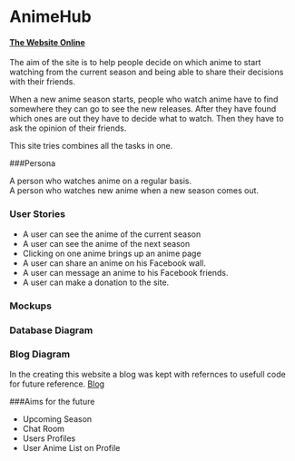 # AnimeHub

#### [The Website Online](http://panox.github.io/AnimeHub/)

The aim of the site is to help people decide on which anime to start watching from the current season and being able to share their decisions with their friends.

When a new anime season starts, people who watch anime have to find somewhere they can go to see the new releases. 
After they have found which ones are out they have to decide what to watch. 
Then they have to ask the opinion of their friends. 

This site tries combines all the tasks in one.

###Persona 

A person who watches anime on a regular basis.<br>
A person who watches new anime when a new season comes out.

### User Stories

* A user can see the anime of the current season
* A user can see the anime of the next season
* Clicking on one anime brings up an anime page
* A user can share an anime on his Facebook wall.
* A user can message an anime to his Facebook friends.
* A user can make a donation to the site.

### Mockups

### Database Diagram 

### Blog Diagram 
In the creating this website a blog was kept with refernces to usefull code for future reference. [Blog](http://panox-animehub.blogspot.co.uk/)

###Aims for the future

* Upcoming Season
* Chat Room
* Users Profiles
* User Anime List on Profile

